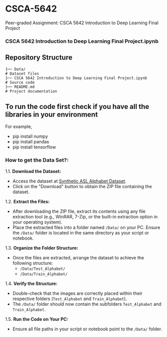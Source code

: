 # CSCA-5642
Peer-graded Assignment: CSCA 5642 Introduction to Deep Learning Final Project

### CSCA 5642 Introduction to Deep Learning Final Project.ipynb

## Repository Structure
```
├── Data/                                                                   # Dataset files
├── CSCA 5642 Introduction to Deep Learning Final Project.ipynb             # Source code
├── README.md                                                               # Project documentation
```

## To run the code first check if you have all the libraries in your environment
For example,
- pip install numpy
- pip install pandas
- pip install tensorflow


### How to get the Data Set?:

1.1. **Download the Dataset:**
   - Access the dataset at [Synthetic ASL Alphabet Dataset](https://www.kaggle.com/datasets/lexset/synthetic-asl-alphabet).
   - Click on the "Download" button to obtain the ZIP file containing the dataset.

1.2. **Extract the Files:**
   - After downloading the ZIP file, extract its contents using any file extraction tool (e.g., WinRAR, 7-Zip, or the built-in extraction option in your operating system).
   - Place the extracted files into a folder named `/Data/` on your PC. Ensure the `/Data/` folder is located in the same directory as your script or notebook.

1.3. **Organize the Folder Structure:**
   - Once the files are extracted, arrange the dataset to achieve the following structure:
     - `/Data/Test_Alphabet/`
     - `/Data/Train_Alphabet/`

1.4. **Verify the Structure:**
   - Double-check that the images are correctly placed within their respective folders (`Test_Alphabet` and `Train_Alphabet`).
   - The `/Data/` folder should now contain the subfolders `Test_Alphabet` and `Train_Alphabet`.

1.5. **Run the Code on Your PC:**
   - Ensure all file paths in your script or notebook point to the `/Data/` folder.